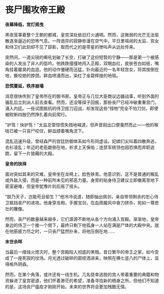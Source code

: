 # 丧尸围攻帝王殿


**夜幕降临，宫灯摇曳**

黑夜笼罩着整个王朝的都城，皇宫深处依旧灯火通明。然而，这微弱的光芒无法驱散逐渐逼近的恐怖气息。一阵诡异的寂静弥漫在空气中，平日里喧闹的太监、宫女和侍卫们此刻却不见了踪影，取而代之的是零星的惨叫声从远处传来。

突然间，一道尖锐的嘶吼划破了长空，打破了这份短暂的宁静——那是第一个被感染的人发出了非人的低吟。他跌跌撞撞地闯入正殿，双眼血红，皮肤苍白如纸，嘴角挂着腥臭的血迹。他的动作僵硬而迅猛，扑向最近的一名年轻宫女，将其按倒在地，撕咬她的脖颈。鲜血喷涌而出，染红了金碧辉煌的地毯。

**恐慌蔓延，秩序崩塌**

消息很快传到了皇帝所在的御书房。皇帝正与几位大臣商议边疆战事，听到外面的骚乱后立刻派人前去查看。然而，还没等探子回报，那些丧尸已经冲破重重宫门，涌入内廷。一些试图抵抗的侍卫拔刀迎战，却发现这些“怪物”完全不怕刀剑，即使被砍断四肢仍然挣扎着向前爬行。

“护驾！快护驾！”太监总管惊慌失措地喊道，但声音刚出口便戛然而止——他的喉咙已被一只丧尸咬住，鲜血顺着嘴角流下。

混乱迅速升级，曾经森严的宫廷防御体系如今形同虚设。妃嫔们尖叫着四散奔逃，衣衫凌乱；年迈的老臣跪倒在地，祈求上天保佑；连禁军统领也因恐惧而弃职逃跑，留下一片狼藉的大殿。

**皇帝的抉择**

面对突如其来的灾难，皇帝坐在龙椅上，脸色铁青。他意识到，这不是普通的叛乱或外敌入侵，而是一种前所未见的邪恶力量。身旁的贴身侍卫建议立即撤离至地下密室避难，但皇帝犹豫片刻后摇了摇头。

“朕乃天子，岂能苟且偷生？”他冷冷说道，随即抽出佩剑，亲自带领剩余的忠心侍卫抵挡丧尸的进攻。他身穿龙袍，手握宝剑，在血雨腥风中奋力拼杀，宛如一尊悲壮的雕像。

然而，丧尸的数量越来越多，它们源源不断地从各个方向涌入宫殿。渐渐地，皇帝身边的侍卫一个接一个倒下，最终只剩下他孤身一人站在满是尸体的大殿中央。就在他筋疲力尽之时，一只丧尸猛然扑来，将他压倒在地……

**末世余晖**

当最后一缕烛火熄灭时，整个宫殿陷入彻底的黑暗。昔日繁华的帝王之家，如今变成了一座死寂的坟场。月光透过破碎的窗棂洒进来，映照在横七竖八的尸体上，显得格外阴森。

然而，在某个角落，或许还有一线生机。几名侥幸逃脱的宫人带着重要的典籍和物资躲进了皇宫密道，他们怀着渺茫的希望，准备寻找新的栖身之所。但他们不知道的是，这场丧尸瘟疫才刚刚开始，未来的世界将会更加残酷无情。
